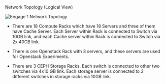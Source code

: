 Network Topology (Logical View)

![Engage 1 Network Topology](https://github.com/CCI-MOC/papers/blob/master/engage1/Engage1Network.png)


* There are 18 Compute Racks which have 18 Servers and three of them have Cache Server. Each Server within Rack is connected to Switch via 10GB link, and each Cache server within Rack is connected to Switch via 2x 40GB link.

* There is one Openstack Rack with 3 servers, and these servers are used for Openstack Experiments.

* There are 3 CEPH Storage Racks. Each switch is connected to other two switches via 4x10 GB link. Each storage server is connected to 2 different switches in storage racks via 10GB link.